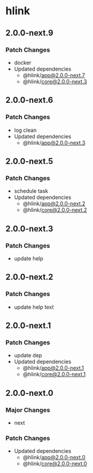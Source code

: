 # hlink

## 2.0.0-next.9

### Patch Changes

- docker
- Updated dependencies
  - @hlink/app@2.0.0-next.7
  - @hlink/core@2.0.0-next.3

## 2.0.0-next.6

### Patch Changes

- log clean
- Updated dependencies
  - @hlink/app@2.0.0-next.3

## 2.0.0-next.5

### Patch Changes

- schedule task
- Updated dependencies
  - @hlink/app@2.0.0-next.2
  - @hlink/core@2.0.0-next.2

## 2.0.0-next.3

### Patch Changes

- update help

## 2.0.0-next.2

### Patch Changes

- update help text

## 2.0.0-next.1

### Patch Changes

- update dep
- Updated dependencies
  - @hlink/app@2.0.0-next.1
  - @hlink/core@2.0.0-next.1

## 2.0.0-next.0

### Major Changes

- next

### Patch Changes

- Updated dependencies
  - @hlink/app@2.0.0-next.0
  - @hlink/core@2.0.0-next.0
